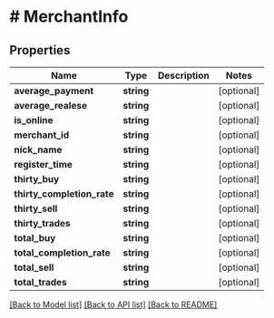 # # MerchantInfo

## Properties

Name | Type | Description | Notes
------------ | ------------- | ------------- | -------------
**average_payment** | **string** |  | [optional]
**average_realese** | **string** |  | [optional]
**is_online** | **string** |  | [optional]
**merchant_id** | **string** |  | [optional]
**nick_name** | **string** |  | [optional]
**register_time** | **string** |  | [optional]
**thirty_buy** | **string** |  | [optional]
**thirty_completion_rate** | **string** |  | [optional]
**thirty_sell** | **string** |  | [optional]
**thirty_trades** | **string** |  | [optional]
**total_buy** | **string** |  | [optional]
**total_completion_rate** | **string** |  | [optional]
**total_sell** | **string** |  | [optional]
**total_trades** | **string** |  | [optional]

[[Back to Model list]](../../README.md#models) [[Back to API list]](../../README.md#endpoints) [[Back to README]](../../README.md)
